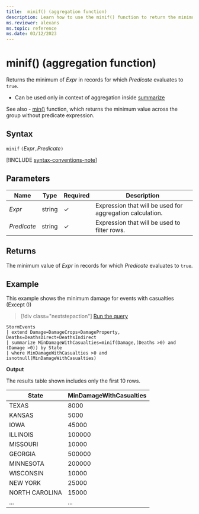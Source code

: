 ```yaml
---
title:  minif() (aggregation function)
description: Learn how to use the minif() function to return the minimum value of an expression where the predicate evaluates to true.
ms.reviewer: alexans
ms.topic: reference
ms.date: 03/12/2023
---
```

# minif() (aggregation function)

Returns the minimum of *Expr* in records for which *Predicate* evaluates to `true`.

* Can be used only in context of aggregation inside [summarize](summarizeoperator.md)

See also - [min()](min-aggfunction.md) function, which returns the minimum value across the group without predicate expression.

## Syntax

 `minif` `(`*Expr*`,`*Predicate*`)`

[!INCLUDE [syntax-conventions-note](../../includes/syntax-conventions-note.md)]

## Parameters

| Name | Type | Required | Description |
|--|--|--|--|
| *Expr* | string | &check; | Expression that will be used for aggregation calculation. |
| *Predicate* | string | &check; | Expression that will be used to filter rows. |

## Returns

The minimum value of *Expr* in records for which *Predicate* evaluates to `true`.

## Example

This example shows the minimum damage for events with casualties (Except 0)

> [!div class="nextstepaction"]
> <a href="https://dataexplorer.azure.com/clusters/help/databases/Samples?query=H4sIAAAAAAAAA3WOsQ6CUAxFd7+iIwQGfwAXcHAwMWFwrlKlCa+Y16Ji/Hif1NXp3tvenrS1MYbtncR09QZ6GkkHDQa8UuVSx/GmhftD8hRtLqEhtF4rl4Yjna3wsJNuiQmnUwgY+UWwZ3HCka2vUSccjEmrwMKXzFdl5gDYrHPA9MZv/s05nGZoDY0gcR89xb/MVF+uWWU0mYYh+1PMPyFcEcH8AAAA" target="_blank">Run the query</a>

```kusto
StormEvents
| extend Damage=DamageCrops+DamageProperty, Deaths=DeathsDirect+DeathsIndirect
| summarize MinDamageWithCasualties=minif(Damage,(Deaths >0) and (Damage >0)) by State 
| where MinDamageWithCasualties >0 and isnotnull(MinDamageWithCasualties)
```

**Output**

The results table shown includes only the first 10 rows.

| State          | MinDamageWithCasualties |
| -------------- | ----------------------- |
| TEXAS          | 8000                    |
| KANSAS         | 5000                    |
| IOWA           | 45000                   |
| ILLINOIS       | 100000                  |
| MISSOURI       | 10000                   |
| GEORGIA        | 500000                  |
| MINNESOTA      | 200000                  |
| WISCONSIN      | 10000                   |
| NEW YORK       | 25000                   |
| NORTH CAROLINA | 15000                   |
| ... | ... |
